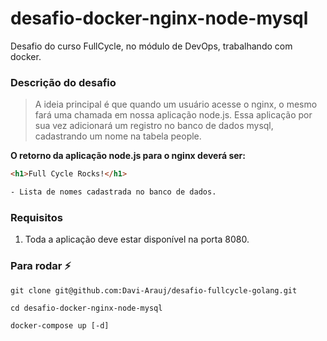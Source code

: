 # desafio-docker-nginx-node-mysql
Desafio do curso FullCycle, no módulo de DevOps, trabalhando com docker.

### Descrição do desafio
> A ideia principal é que quando um usuário acesse o nginx, o mesmo fará uma chamada em nossa aplicação node.js. Essa aplicação por sua vez adicionará um registro no banco de dados mysql, cadastrando um nome na tabela people.

__O retorno da aplicação node.js para o nginx deverá ser:__
```html
<h1>Full Cycle Rocks!</h1>

- Lista de nomes cadastrada no banco de dados.
```

### Requisitos
1. Toda a aplicação deve estar disponível na porta 8080.

  
### Para rodar :zap:
```
git clone git@github.com:Davi-Arauj/desafio-fullcycle-golang.git

cd desafio-docker-nginx-node-mysql

docker-compose up [-d]
```
<br/>
<br/>
